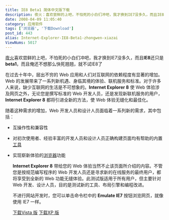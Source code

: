 ```yaml
---
title: IE8 Beta1 简体中文版下载
description: 夜火：喜欢尝鲜的上吧，不怕死的小白们冲吧，我才换到IE7没多久，而且IE8还只是beta1，而且俺还不想那么快死翘翘，就不试IE8了在过去十年中，层出不穷的Web应用和人们对互联网的依赖程度有显著的增加。Web的发展带来了一系列新机遇、身临其境的体验、联机服务和标准。对于许多人来说，缺少互联网的生活是不可想象的。InternetExplorer8使Web体验涉及网页之外，无论您是撰写标准的Web开发人员，还是发现新联机服务的用户，InternetExplorer8都将引进全新的方法，使Web体验无缝化和最佳化。
date: 2008-04-09 11:05:40
category: 应用软件
tags: ['浏览器', '下载Download']
post_id: 443
alias: Internet-Explorer-IE8-Beta1-zhongwen-xiazai
ViewNums: 5017
---
```


[夜火](/blog/)喜欢尝鲜的上吧，不怕死的小白们冲吧，我才换到IE7没多久，而且**IE8**还只是**beta1**，而且俺还不想那么快死翘翘，就不试IE8了

在过去十年中，层出不穷的 Web 应用和人们对互联网的依赖程度有显著的增加。Web 的发展带来了一系列新机遇、身临其境的体验、联机服务和标准。对于许多人来说，缺少互联网的生活是不可想象的。**Internet Explorer 8** 使 Web 体验涉及网页之外，无论您是撰写标准的 Web 开发人员，还是发现新联机服务的用户，**Internet Explorer 8** 都将引进全新的方法，使 Web 体验无缝化和最佳化。

随着这种需求的增加，Web 开发人员和设计人员面临着一系列新的需求，其中包括：

- 互操作性和兼容性
- 对初次使用者、经验丰富的开发人员和设计人员正确构建页面均有帮助的内置[工具](/tags/%E5%B7%A5%E5%85%B7%E5%85%B1%E4%BA%AB)
- 实现崭新体验的[浏览器](/tags/%E6%B5%8F%E8%A7%88%E5%99%A8)功能

  **Internet Explorer 8** 带给您的 Web 体验当然不止该页面所介绍的内容。不管您是按规范编写程序的 Web 开发人员还是寻求新的在线服务的最终用户，都将享受到全新的 Web 功能无缝体验。此测试版适用于所有用户，但主要针对 Web 开发、设计人员，目的是测试新的工具、布局引擎和编程改进。

  不进行网站开发时，您可以单击命令栏中的 **Emulate IE7** 按钮浏览网页，就像使用 IE7 一样。

  [下载Vista 版](http://download.microsoft.com/download/1/6/6/1660dc85-4958-4b32-84ec-0c3be6b235c8/IE8-WindowsVista-x86-CHS.exe)
  [下载XP 版](http://download.microsoft.com/download/7/a/4/7a4b44ff-1e97-40fe-af08-33a819ccea77/IE8-WindowsXP-x86-CHS.exe)

